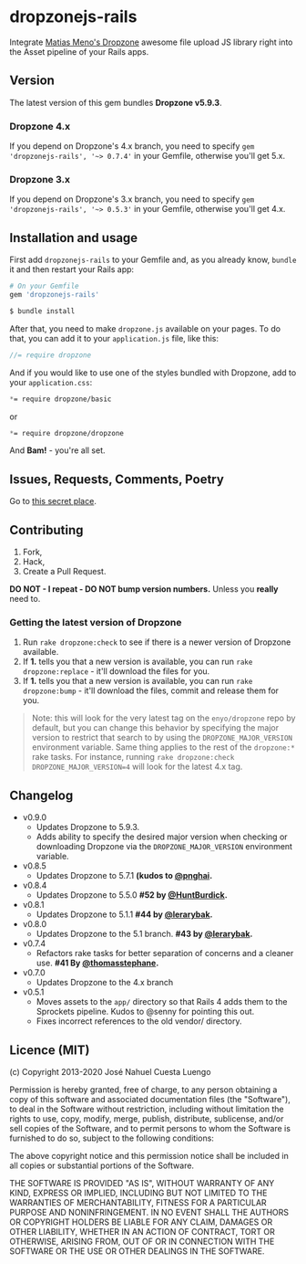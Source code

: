 # dropzonejs-rails

Integrate [Matias Meno's Dropzone](http://www.dropzonejs.com/) awesome file upload JS library right into the Asset pipeline of your Rails apps.

## Version

The latest version of this gem bundles **Dropzone v5.9.3**.

### Dropzone 4.x

If you depend on Dropzone's 4.x branch, you need to specify `gem 'dropzonejs-rails', '~> 0.7.4'` in your Gemfile, otherwise you'll get 5.x.

### Dropzone 3.x

If you depend on Dropzone's 3.x branch, you need to specify `gem 'dropzonejs-rails', '~> 0.5.3'` in your Gemfile, otherwise you'll get 4.x.

## Installation and usage

First add `dropzonejs-rails` to your Gemfile and, as you already know, `bundle` it and then restart your Rails app:

```ruby
# On your Gemfile
gem 'dropzonejs-rails'
```

```bash
$ bundle install
```

After that, you need to make `dropzone.js` available on your pages. To do that, you can add it to your `application.js` file, like this:

```javascript
//= require dropzone
```

And if you would like to use one of the styles bundled with Dropzone, add to your `application.css`:
```scss
*= require dropzone/basic
```
or
```scss
*= require dropzone/dropzone
```

And **Bam!** - you're all set.


## Issues, Requests, Comments, Poetry

Go to [this secret place](https://github.com/ncuesta/dropzonejs-rails/issues).


## Contributing

1. Fork,
2. Hack,
3. Create a Pull Request.

**DO NOT - I repeat - DO NOT bump version numbers.** Unless you **really** need to.


### Getting the latest version of Dropzone

1. Run `rake dropzone:check` to see if there is a newer version of Dropzone available.
2. If **1.** tells you that a new version is available, you can run `rake dropzone:replace` - it'll download the files for you.
3. If **1.** tells you that a new version is available, you can run `rake dropzone:bump` - it'll download the files, commit and release them for you.

> Note: this will look for the very latest tag on the `enyo/dropzone` repo by default, but you can change this behavior by specifying the major version to restrict that search to by using the `DROPZONE_MAJOR_VERSION` environment variable. Same thing applies to the rest of the `dropzone:*` rake tasks.
> For instance, running `rake dropzone:check DROPZONE_MAJOR_VERSION=4` will look for the latest 4.x tag.

## Changelog

* v0.9.0
  * Updates Dropzone to 5.9.3.
  * Adds ability to specify the desired major version when checking or downloading Dropzone via the `DROPZONE_MAJOR_VERSION` environment variable.
* v0.8.5
  * Updates Dropzone to 5.7.1 **(kudos to [@pnghai](https://github.com/pnghai).**
* v0.8.4
  * Updates Dropzone to 5.5.0 **#52 by [@HuntBurdick](https://github.com/HuntBurdick).**
* v0.8.1
  * Updates Dropzone to 5.1.1 **#44 by [@lerarybak](https://github.com/lerarybak).**
* v0.8.0
  * Updates Dropzone to the 5.1 branch. **#43 by [@lerarybak](https://github.com/lerarybak).**
* v0.7.4
  * Refactors rake tasks for better separation of concerns and a cleaner use. **#41 By [@thomasstephane](https://github.com/thomasstephane).**
* v0.7.0
  * Updates Dropzone to the 4.x branch
* v0.5.1
  * Moves assets to the `app/` directory so that Rails 4 adds them to the Sprockets
    pipeline. Kudos to @senny for pointing this out.
  * Fixes incorrect references to the old vendor/ directory.

## Licence (MIT)

(c) Copyright 2013-2020 José Nahuel Cuesta Luengo

Permission is hereby granted, free of charge, to any person obtaining
a copy of this software and associated documentation files (the
"Software"), to deal in the Software without restriction, including
without limitation the rights to use, copy, modify, merge, publish,
distribute, sublicense, and/or sell copies of the Software, and to
permit persons to whom the Software is furnished to do so, subject to
the following conditions:

The above copyright notice and this permission notice shall be
included in all copies or substantial portions of the Software.

THE SOFTWARE IS PROVIDED "AS IS", WITHOUT WARRANTY OF ANY KIND,
EXPRESS OR IMPLIED, INCLUDING BUT NOT LIMITED TO THE WARRANTIES OF
MERCHANTABILITY, FITNESS FOR A PARTICULAR PURPOSE AND
NONINFRINGEMENT. IN NO EVENT SHALL THE AUTHORS OR COPYRIGHT HOLDERS BE
LIABLE FOR ANY CLAIM, DAMAGES OR OTHER LIABILITY, WHETHER IN AN ACTION
OF CONTRACT, TORT OR OTHERWISE, ARISING FROM, OUT OF OR IN CONNECTION
WITH THE SOFTWARE OR THE USE OR OTHER DEALINGS IN THE SOFTWARE.
